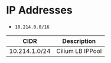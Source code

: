 # IP Addresses

- `10.214.0.0/16`

|     CIDR      |   Description    |
|:-------------:|:----------------:|
| 10.214.1.0/24 | Cilium LB IPPool |